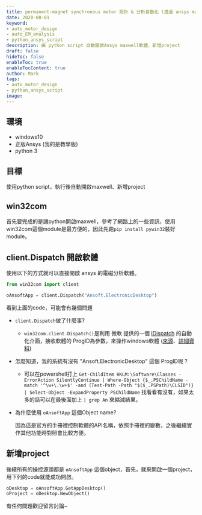 ```yaml
---
title: permanent-magnet synchronous motor 設計 & 分析自動化 (透過 ansys maxwell) - 開啟ansys軟體、新增project
date: 2020-08-01
keyword:
- auto_motor_design
- auto_EM_analysis
- python_ansys_script
description: 由 python script 自動開啟Ansys maxwell軟體、新增project
draft: false
hideToc: false
enableToc: true
enableTocContent: true
author: Mark
tags:
- auto_motor_design
- python_ansys_script
image:
---
```


## 環境

- windows10
- 正版Ansys (我的是教學版) 
- python 3

## 目標

使用python script，執行後自動開啟maxwell、新增project

## win32com

首先要完成的是讓python開啟maxwell，參考了網路上的一些資訊，使用win32com這個module是最方便的，因此先跑`pip install pywin32`裝好module。

## client.Dispatch 開啟軟體

使用以下的方式就可以直接開啟 ansys 的電磁分析軟體。

```python
from win32com import client

oAnsoftApp = client.Dispatch("Ansoft.ElectronicDesktop")
```

看到上面的code，可能會有幾個問題

- `client.Dispatch`做了什麼事?

  - `win32com.client.Dispatch()`是利用 微軟 提供的一個 [IDispatch](https://zh.wikipedia.org/wiki/IDispatch) 的自動化介面，接收軟體的 ProgID為參數，來操作windows軟體  ([來源](https://stackoverflow.com/questions/23500274/what-exactly-does-win32com-client-dispatchwscript-shell)、[詳細資料](http://www.cesarkallas.net/arquivos/apostilas/python/doc/Python%20Programming%20on%20Win32_%20Chapter%2012%20Advanced%20Python%20and%20COM.pdf))

- 怎麼知道，我的系統有沒有 "Ansoft.ElectronicDesktop" 這個 ProgID呢 ?

  - 可以在powershell打上 `Get-ChildItem HKLM:\Software\Classes -ErrorAction SilentlyContinue | Where-Object {$_.PSChildName -match '^\w+\.\w+$' -and (Test-Path -Path "$($_.PSPath)\CLSID")} | Select-Object -ExpandProperty PSChildName`  找看看有沒有，如果太多的話可以在最後面加上 `| grep An`  來縮減結果。

- 為什麼使用 `oAnsoftApp` 這個Object name?

  因為這是官方的手冊裡控制軟體的API名稱，依照手冊裡的變數，之後繼續實作其他功能時對照會比較方便。

## 新增project

後續所有的操控源頭都是 `oAnsoftApp`  這個object，首先，就來開啟一個project，用下列的code就能成功開啟。

```python
oDesktop = oAnsoftApp.GetAppDesktop()
oProject = oDesktop.NewObject()
```

有任何問題歡迎留言討論~
